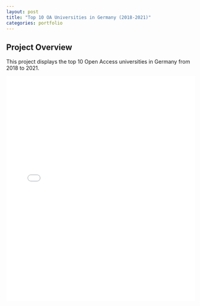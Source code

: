 ```yaml
---
layout: post
title: "Top 10 OA Universities in Germany (2018-2021)"
categories: portfolio
---
```


## Project Overview

This project displays the top 10 Open Access universities in Germany from 2018 to 2021.

<iframe src="{{ 'https://moejakob.github.io/moejakob.github.io/images/top_10_oa_unis_germany_2018-2021.html' | relative_url }}" width="100%" height="600px" frameborder="0"></iframe>
